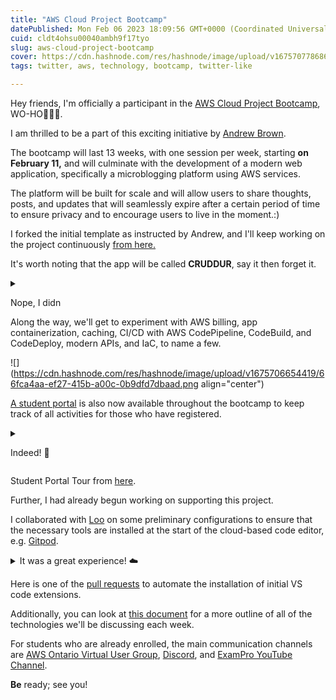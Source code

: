 ```yaml
---
title: "AWS Cloud Project Bootcamp"
datePublished: Mon Feb 06 2023 18:09:56 GMT+0000 (Coordinated Universal Time)
cuid: cldt4ohsu00040ambh9f17tyo
slug: aws-cloud-project-bootcamp
cover: https://cdn.hashnode.com/res/hashnode/image/upload/v1675707786864/15a8d9eb-4376-461a-85d3-6e1367084b32.png
tags: twitter, aws, technology, bootcamp, twitter-like

---
```


Hey friends, I'm officially a participant in the [AWS Cloud Project Bootcamp](https://aws.cloudprojectbootcamp.com/), WO-HO🎉🎉🎉.

I am thrilled to be a part of this exciting initiative by [Andrew Brown](https://twitter.com/andrewbrown).

The bootcamp will last 13 weeks, with one session per week, starting **on February 11,** and will culminate with the development of a modern web application, specifically a microblogging platform using AWS services.

The platform will be built for scale and will allow users to share thoughts, posts, and updates that will seamlessly expire after a certain period of time to ensure privacy and to encourage users to live in the moment.:)

I forked the initial template as instructed by Andrew, and I'll keep working on the project continuously [from here.](https://github.com/yaya2devops/aws-cloud-project-bootcamp)

It's worth noting that the app will be called **CRUDDUR**, say it then forget it.

<details>
<summary>
<p>Nope, I didn

Along the way, we'll get to experiment with AWS billing, app containerization, caching, CI/CD with AWS CodePipeline, CodeBuild, and CodeDeploy, modern APIs, and IaC, to name a few.

![](https://cdn.hashnode.com/res/hashnode/image/upload/v1675706654419/66fca4aa-ef27-415b-a00c-0b9dfd7dbaad.png align="center")

[A student portal](https://student.cloudprojectbootcamp.com/) is also now available throughout the bootcamp to keep track of all activities for those who have registered.

<details>
<summary>
<p>Indeed! 🚀</p>
</summary>
<img src="https://cdn.hashnode.com/res/hashnode/image/upload/v1675706814169/f33c09bd-5947-42b6-a74a-c0d37988c25f.png" />
</details>

Student Portal Tour from [here](https://github.com/yaya2devops/aws-cloud-project-bootcamp/blob/main/journal/student-portal.md#student-portal-tour).

Further, I had already begun working on supporting this project.

I collaborated with [Loo](https://twitter.com/loujaybee) on some preliminary configurations to ensure that the necessary tools are installed at the start of the cloud-based code editor, e.g. [Gitpod](https://www.gitpod.io/about).

<details>
<summary>
It was a great experience! ☁️
</summary>
<img src="https://cdn.hashnode.com/res/hashnode/image/upload/v1675705961795/cdf505e2-21e5-470d-89cc-855485f68cd6.jpeg" />
</details>

Here is one of the [pull requests](https://github.com/openupthecloud/open-cloud-dev-box/pull/20) to automate the installation of initial VS code extensions.

Additionally, you can look at [this document](https://docs.google.com/document/d/19XMyd5zCk7S9QT2q1_Cg-wvbnBwOge7EgzgvtVCgcz0) for a more outline of all of the technologies we'll be discussing each week.

For students who are already enrolled, the main communication channels are [AWS Ontario Virtual User Group](https://www.meetup.com/fr-FR/aws-ontario-virtual-user-group/), [Discord](https://discord.gg/qkbwvyRp), and [ExamPro YouTube Channel](https://www.youtube.com/c/ExamProChannel/videos).

**Be** ready; see you!